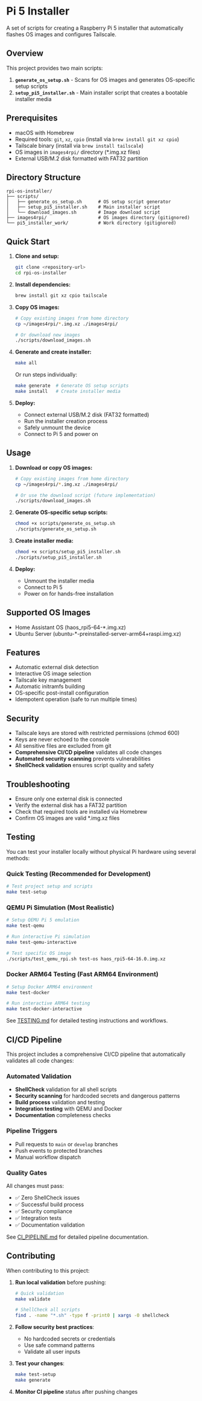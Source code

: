 # Pi 5 Installer

A set of scripts for creating a Raspberry Pi 5 installer that automatically flashes OS images and configures Tailscale.

## Overview

This project provides two main scripts:

1. **`generate_os_setup.sh`** - Scans for OS images and generates OS-specific setup scripts
2. **`setup_pi5_installer.sh`** - Main installer script that creates a bootable installer media

## Prerequisites

- macOS with Homebrew
- Required tools: `git`, `xz`, `cpio` (install via `brew install git xz cpio`)
- Tailscale binary (install via `brew install tailscale`)
- OS images in `images4rpi/` directory (*.img.xz files)
- External USB/M.2 disk formatted with FAT32 partition

## Directory Structure

```
rpi-os-installer/
├── scripts/
│   ├── generate_os_setup.sh      # OS setup script generator
│   ├── setup_pi5_installer.sh    # Main installer script
│   └── download_images.sh        # Image download script
├── images4rpi/                   # OS images directory (gitignored)
└── pi5_installer_work/           # Work directory (gitignored)
```

## Quick Start

1. **Clone and setup:**
   ```bash
   git clone <repository-url>
   cd rpi-os-installer
   ```

2. **Install dependencies:**
   ```bash
   brew install git xz cpio tailscale
   ```

3. **Copy OS images:**
   ```bash
   # Copy existing images from home directory
   cp ~/images4rpi/*.img.xz ./images4rpi/
   
   # Or download new images
   ./scripts/download_images.sh
   ```

4. **Generate and create installer:**
   ```bash
   make all
   ```

   Or run steps individually:
   ```bash
   make generate  # Generate OS setup scripts
   make install   # Create installer media
   ```

5. **Deploy:**
   - Connect external USB/M.2 disk (FAT32 formatted)
   - Run the installer creation process
   - Safely unmount the device
   - Connect to Pi 5 and power on

## Usage

1. **Download or copy OS images:**
   ```bash
   # Copy existing images from home directory
   cp ~/images4rpi/*.img.xz ./images4rpi/
   
   # Or use the download script (future implementation)
   ./scripts/download_images.sh
   ```

2. **Generate OS-specific setup scripts:**
   ```bash
   chmod +x scripts/generate_os_setup.sh
   ./scripts/generate_os_setup.sh
   ```

3. **Create installer media:**
   ```bash
   chmod +x scripts/setup_pi5_installer.sh
   ./scripts/setup_pi5_installer.sh
   ```

4. **Deploy:**
   - Unmount the installer media
   - Connect to Pi 5
   - Power on for hands-free installation

## Supported OS Images

- Home Assistant OS (haos_rpi5-64-*.img.xz)
- Ubuntu Server (ubuntu-*-preinstalled-server-arm64+raspi.img.xz)

## Features

- Automatic external disk detection
- Interactive OS image selection
- Tailscale key management
- Automatic initramfs building
- OS-specific post-install configuration
- Idempotent operation (safe to run multiple times)

## Security

- Tailscale keys are stored with restricted permissions (chmod 600)
- Keys are never echoed to the console
- All sensitive files are excluded from git
- **Comprehensive CI/CD pipeline** validates all code changes
- **Automated security scanning** prevents vulnerabilities
- **ShellCheck validation** ensures script quality and safety

## Troubleshooting

- Ensure only one external disk is connected
- Verify the external disk has a FAT32 partition
- Check that required tools are installed via Homebrew
- Confirm OS images are valid *.img.xz files

## Testing

You can test your installer locally without physical Pi hardware using several methods:

### Quick Testing (Recommended for Development)
```bash
# Test project setup and scripts
make test-setup
```

### QEMU Pi Simulation (Most Realistic)
```bash
# Setup QEMU Pi 5 emulation
make test-qemu

# Run interactive Pi simulation
make test-qemu-interactive

# Test specific OS image
./scripts/test_qemu_rpi.sh test-os haos_rpi5-64-16.0.img.xz
```

### Docker ARM64 Testing (Fast ARM64 Environment)
```bash
# Setup Docker ARM64 environment
make test-docker

# Run interactive ARM64 testing
make test-docker-interactive
```

See [TESTING.md](TESTING.md) for detailed testing instructions and workflows.

## CI/CD Pipeline

This project includes a comprehensive CI/CD pipeline that automatically validates all code changes:

### Automated Validation
- **ShellCheck** validation for all shell scripts
- **Security scanning** for hardcoded secrets and dangerous patterns
- **Build process** validation and testing
- **Integration testing** with QEMU and Docker
- **Documentation** completeness checks

### Pipeline Triggers
- Pull requests to `main` or `develop` branches
- Push events to protected branches
- Manual workflow dispatch

### Quality Gates
All changes must pass:
- ✅ Zero ShellCheck issues
- ✅ Successful build process
- ✅ Security compliance
- ✅ Integration tests
- ✅ Documentation validation

See [CI_PIPELINE.md](CI_PIPELINE.md) for detailed pipeline documentation.

## Contributing

When contributing to this project:

1. **Run local validation** before pushing:
   ```bash
   # Quick validation
   make validate
   
   # ShellCheck all scripts
   find . -name "*.sh" -type f -print0 | xargs -0 shellcheck
   ```

2. **Follow security best practices**:
   - No hardcoded secrets or credentials
   - Use safe command patterns
   - Validate all user inputs

3. **Test your changes**:
   ```bash
   make test-setup
   make generate
   ```

4. **Monitor CI pipeline** status after pushing changes
